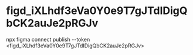 # figd_iXLhdf3eVa0Y0e9T7gJTdIDigQbCK2auJe2pRGJv
npx figma connect publish --token <figd_iXLhdf3eVa0Y0e9T7gJTdIDigQbCK2auJe2pRGJv>
